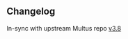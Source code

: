 ## Changelog
In-sync with upstream Multus repo [v3.8](https://github.com/k8snetworkplumbingwg/multus-cni/releases/tag/v3.8)
